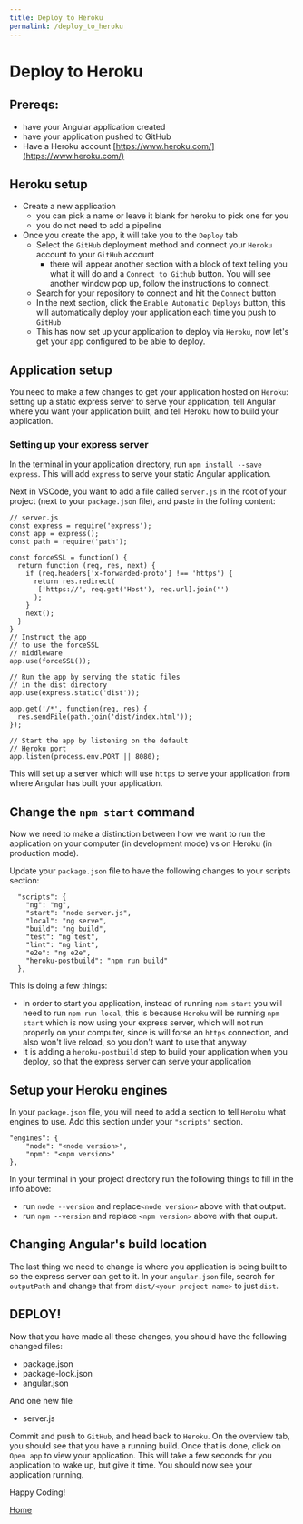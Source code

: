 ```yaml
---
title: Deploy to Heroku
permalink: /deploy_to_heroku
---
```


# Deploy to Heroku

## Prereqs:
* have your Angular application created
* have your application pushed to GitHub
* Have a Heroku account [https://www.heroku.com/](https://www.heroku.com/) 

## Heroku setup
* Create a new application
    * you can pick a name or leave it blank for heroku to pick one for you
    * you do not need to add a pipeline
* Once you create the app, it will take you to the `Deploy` tab
    * Select the `GitHub` deployment method and connect your `Heroku` account to your `GitHub` account
      * there will appear another section with a block of text telling you what it will do and a `Connect to Github` button. You will see another window pop up, follow the instructions to connect.
    * Search for your repository to connect and hit the `Connect` button
    * In the next section, click the `Enable Automatic Deploys` button, this will automatically deploy your application each time you push to `GitHub`
    * This has now set up your application to deploy via `Heroku`, now let's get your app configured to be able to deploy.

## Application setup
You need to make a few changes to get your application hosted on `Heroku`: setting up a static express server to serve your application, tell Angular where you want your application built, and tell Heroku how to build your application.

### Setting up your express server

In the terminal in your application directory, run `npm install --save express`. This will add `express` to serve your static Angular application.

Next in VSCode, you want to add a file called `server.js` in the root of your project (next to your `package.json` file), and paste in the folling content:
```
// server.js
const express = require('express');
const app = express();
const path = require('path');

const forceSSL = function() {
  return function (req, res, next) {
    if (req.headers['x-forwarded-proto'] !== 'https') {
      return res.redirect(
       ['https://', req.get('Host'), req.url].join('')
      );
    }
    next();
  }
}
// Instruct the app
// to use the forceSSL
// middleware
app.use(forceSSL());

// Run the app by serving the static files
// in the dist directory
app.use(express.static('dist'));

app.get('/*', function(req, res) {
  res.sendFile(path.join('dist/index.html'));
});

// Start the app by listening on the default
// Heroku port
app.listen(process.env.PORT || 8080);
```

This will set up a server which will use `https` to serve your application from where Angular has built your application.

## Change the `npm start` command

Now we need to make a distinction between how we want to run the application  on your computer (in development mode) vs on Heroku (in production mode).

Update your `package.json` file to have the following changes to your scripts section:
```
  "scripts": {
    "ng": "ng",
    "start": "node server.js",
    "local": "ng serve",
    "build": "ng build",
    "test": "ng test",
    "lint": "ng lint",
    "e2e": "ng e2e",
    "heroku-postbuild": "npm run build"
  },
```

This is doing a few things:
* In order to start you application, instead of running `npm start` you will need to run `npm run local`, this is because `Heroku` will be running `npm start` which is now using your express server, which will not run properly on your computer, since is will forse an `https` connection, and also won't live reload, so you don't want to use that anyway
* It is adding a `heroku-postbuild` step to build your application when you deploy, so that the express server can serve your application

## Setup your Heroku engines

In your `package.json` file, you will need to add a section to tell `Heroku` what engines to use. Add this section under your `"scripts"` section.

```
"engines": {
    "node": "<node version>",
    "npm": "<npm version>"
},
```

In your terminal in your project directory run the following things to fill in the info above:
* run `node --version` and replace`<node version>` above with that output.
* run `npm --version` and replace `<npm version>` above with that ouput.

## Changing Angular's build location

The last thing we need to change is where you application is being built to so the express server can get to it.
In your `angular.json` file, search for `outputPath` and change that from `dist/<your project name>` to just `dist`.

## DEPLOY!

Now that you have made all these changes, you should have the following changed files:
* package.json
* package-lock.json
* angular.json

And one new file
* server.js

Commit and push to `GitHub`, and head back to `Heroku`. On the overview tab, you should see that you have a running build. Once that is done, click on `Open app` to view your application. This will take a few seconds for you application to wake up, but give it time. You should now see your application running.

Happy Coding!

[Home]( /web_group_cohort/project_track )
